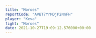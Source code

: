 ```yaml
---
title: "Moroes"
reportCode: "AVBT7YrMDjP2NnFH"
player: "Keva"
fight: "Moroes"
date: 2021-10-27T19:09:12.576000+00:00
---
```

